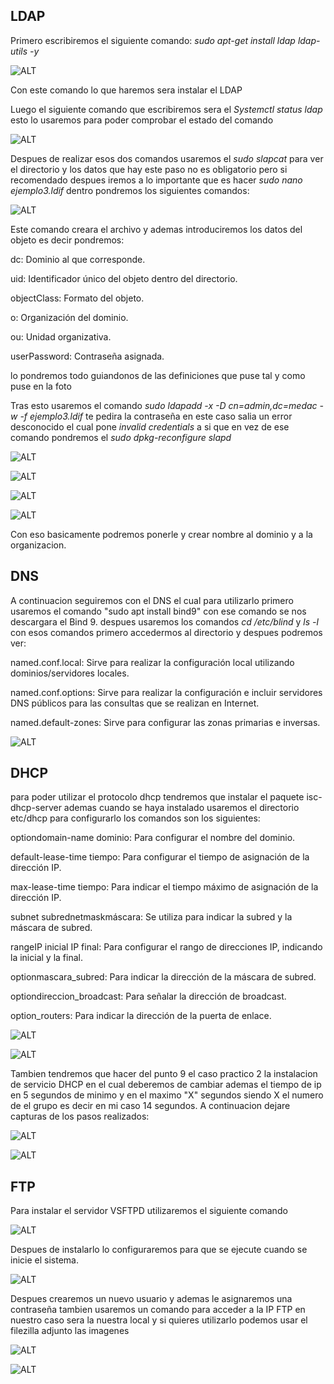 ## LDAP
Primero escribiremos el siguiente comando: _sudo apt-get install ldap ldap-utils -y_

![ALT](IMG/PRIMER.png)

Con este comando lo que haremos sera instalar el LDAP

Luego el siguiente comando que escribiremos sera el _Systemctl status ldap_ esto lo usaremos para poder comprobar el estado del comando

![ALT](IMG/SEGUNDA%20FOTO.png)

Despues de realizar esos dos comandos usaremos el _sudo slapcat_ para ver el directorio y los datos que hay este paso no es obligatorio pero si recomendado
despues iremos a lo importante que es hacer _sudo nano ejemplo3.ldif_ dentro pondremos los siguientes comandos:

![ALT](IMG/undecima.png) 

Este comando creara el archivo y ademas introduciremos los datos del objeto es decir pondremos:

dc: Dominio al que corresponde. 

uid: Identificador único del objeto dentro del directorio.

objectClass: Formato del objeto. 

o: Organización del dominio.

ou: Unidad organizativa.

userPassword: Contraseña asignada.

lo pondremos todo guiandonos de las definiciones que puse tal y como puse en la foto

Tras esto usaremos el comando _sudo ldapadd -x -D cn=admin,dc=medac -w -f ejemplo3.ldif_ te pedira la contraseña en este caso salia un error desconocido el cual pone _invalid credentials_ a si que en vez de ese comando pondremos el _sudo dpkg-reconfigure slapd_

 ![ALT](IMG/SEXTA%20FOTO.png) 

 ![ALT](IMG/SEPTIMA%20FOTO%20.png)

 ![ALT](IMG/NOVENA%20FOTO.png)

 ![ALT](IMG/decima%20foto.png)

 Con eso basicamente podremos ponerle y crear nombre al dominio y a la organizacion.

## DNS 

A continuacion seguiremos con el DNS el cual para utilizarlo primero usaremos el comando "sudo apt install bind9" con ese comando se nos descargara el Bind 9. despues usaremos los comandos _cd /etc/blind_ y _ls -l_
con esos comandos primero accedermos al directorio y despues podremos ver:


named.conf.local: Sirve para realizar la configuración local utilizando dominios/servidores locales. 

named.conf.options: Sirve para realizar la configuración e incluir servidores DNS públicos para las consultas que se realizan en Internet. 

named.default-zones: Sirve para configurar las zonas primarias e inversas.

![ALT](IMG/doceava%20foto.png)

## DHCP

para poder utilizar el protocolo dhcp tendremos que instalar el paquete isc-dhcp-server ademas cuando se haya instalado usaremos el directorio etc/dhcp para configurarlo los comandos son los siguientes:

optiondomain-name dominio: Para configurar el nombre del dominio. 

default-lease-time tiempo: Para configurar el tiempo de asignación de la dirección IP. 

max-lease-time tiempo: Para indicar el tiempo máximo de asignación de la dirección IP.

subnet subrednetmaskmáscara: Se utiliza para indicar la subred y la máscara de subred. 

rangeIP inicial IP final: Para configurar el rango de direcciones IP, indicando la inicial y la final. 

optionmascara_subred: Para indicar la dirección de la máscara de subred. 

optiondireccion_broadcast: Para señalar la dirección de broadcast.

option_routers: Para indicar la dirección de la puerta de enlace. 

![ALT](IMG/Treceava%20foto.png)

![ALT](IMG/14%20foto.png)

Tambien tendremos que hacer del punto 9 el caso practico 2 la instalacion de servicio DHCP en el cual deberemos de cambiar ademas el tiempo de ip en 5 segundos de minimo y en el maximo "X" segundos siendo X el numero de el grupo es decir en mi caso 14 segundos. A continuacion dejare capturas de los pasos realizados:


![ALT](IMG/15%20FOTO%20NO%20PRACTICA.png)

![ALT](IMG/15%20FOTO%20(PRACTICA).png)

## FTP

Para instalar el servidor VSFTPD utilizaremos el siguiente comando

![ALT](IMG/16%20FOTO.png)

Despues de instalarlo lo configuraremos para que se ejecute cuando se inicie el sistema.

![ALT](IMG/17%20FOTO.png)

Despues crearemos un nuevo usuario y ademas le asignaremos una contraseña tambien usaremos un comando para acceder a la IP FTP en nuestro caso sera la nuestra local y si quieres utilizarlo podemos usar el filezilla adjunto las imagenes

![ALT](IMG/Captura.PNG)

![ALT](IMG/18%20FOTO.png)







